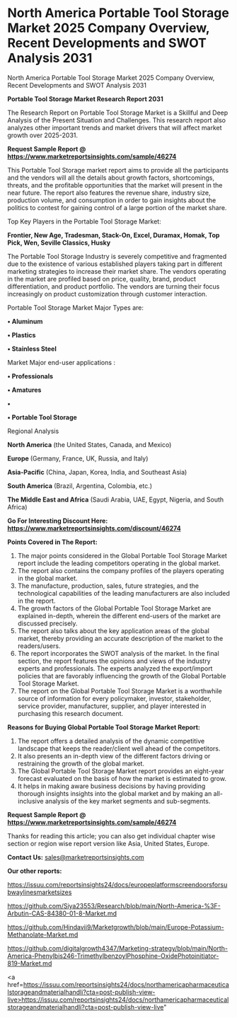 # North America Portable Tool Storage Market 2025 Company Overview, Recent Developments and SWOT Analysis 2031
North America Portable Tool Storage Market 2025 Company Overview, Recent Developments and SWOT Analysis 2031

<strong>Portable Tool Storage Market Research Report 2031</strong>

The Research Report on Portable Tool Storage Market is a Skillful and Deep Analysis of the Present Situation and Challenges. This research report also analyzes other important trends and market drivers that will affect market growth over 2025-2031.

<strong>Request Sample Report @ <a href=https://www.marketreportsinsights.com/sample/46274>https://www.marketreportsinsights.com/sample/46274</a></strong>

This Portable Tool Storage market report aims to provide all the participants and the vendors will all the details about growth factors, shortcomings, threats, and the profitable opportunities that the market will present in the near future. The report also features the revenue share, industry size, production volume, and consumption in order to gain insights about the politics to contest for gaining control of a large portion of the market share.

Top Key Players in the Portable Tool Storage Market:

<strong>Frontier, New Age, Tradesman, Stack-On, Excel, Duramax, Homak, Top Pick, Wen, Seville Classics, Husky</strong>

The Portable Tool Storage Industry is severely competitive and fragmented due to the existence of various established players taking part in different marketing strategies to increase their market share. The vendors operating in the market are profiled based on price, quality, brand, product differentiation, and product portfolio. The vendors are turning their focus increasingly on product customization through customer interaction.

Portable Tool Storage Market Major Types are:

<strong>•  Aluminum

•  Plastics

•  Stainless Steel</strong>

Market Major end-user applications :

<strong>•  Professionals

•  Amatures

•  

•  Portable Tool Storage</strong>

Regional Analysis

</u><strong><b>North America</b></strong> (the United States, Canada, and Mexico)

<strong><b>Europe </b></strong>(Germany, France, UK, Russia, and Italy)

<strong><b>Asia-Pacific</b></strong> (China, Japan, Korea, India, and Southeast Asia)

<strong><b>South America</b></strong> (Brazil, Argentina, Colombia, etc.)

<strong><b>The Middle East and Africa</b></strong> (Saudi Arabia, UAE, Egypt, Nigeria, and South Africa)

<strong>Go For Interesting Discount Here: <a href=https://www.marketreportsinsights.com/discount/46274>https://www.marketreportsinsights.com/discount/46274</a></strong>

<strong>Points Covered in The Report:</strong>
<ol>
  <li>The major points considered in the Global Portable Tool Storage Market report include the leading competitors operating in the global market.</li>
  <li>The report also contains the company profiles of the players operating in the global market.</li>
  <li>The manufacture, production, sales, future strategies, and the technological capabilities of the leading manufacturers are also included in the report.</li>
  <li>The growth factors of the Global Portable Tool Storage Market are explained in-depth, wherein the different end-users of the market are discussed precisely.</li>
  <li>The report also talks about the key application areas of the global market, thereby providing an accurate description of the market to the readers/users.</li>
  <li>The report incorporates the SWOT analysis of the market. In the final section, the report features the opinions and views of the industry experts and professionals. The experts analyzed the export/import policies that are favorably influencing the growth of the Global Portable Tool Storage Market.</li>
  <li>The report on the Global Portable Tool Storage Market is a worthwhile source of information for every policymaker, investor, stakeholder, service provider, manufacturer, supplier, and player interested in purchasing this research document.</li>
</ol>
<strong>Reasons for Buying Global Portable Tool Storage Market Report:</strong>

<ol>
  <li>The report offers a detailed analysis of the dynamic competitive landscape that keeps the reader/client well ahead of the competitors.</li>
  <li>It also presents an in-depth view of the different factors driving or restraining the growth of the global market.</li>
  <li>The Global Portable Tool Storage Market report provides an eight-year forecast evaluated on the basis of how the market is estimated to grow.</li>
  <li>It helps in making aware business decisions by having providing thorough insights insights into the global market and by making an all-inclusive analysis of the key market segments and sub-segments.</li>
</ol>
<strong>Request Sample Report @ <a href=https://www.marketreportsinsights.com/sample/46274>https://www.marketreportsinsights.com/sample/46274</a></strong>


Thanks for reading this article; you can also get individual chapter wise section or region wise report version like Asia, United States, Europe.

<strong>Contact Us:</strong>
sales@marketreportsinsights.com

<strong>Our other reports:</strong>

<a href=https://issuu.com/reportsinsights24/docs/europeplatformscreendoorsforsubwaylinesmarketsizes>https://issuu.com/reportsinsights24/docs/europeplatformscreendoorsforsubwaylinesmarketsizes</a>

<a href=https://github.com/Siya23553/Research/blob/main/North-America-%3F-Arbutin-CAS-84380-01-8-Market.md>https://github.com/Siya23553/Research/blob/main/North-America-%3F-Arbutin-CAS-84380-01-8-Market.md</a>

<a href=https://github.com/Hindavii9/Marketgrowth/blob/main/Europe-Potassium-Methanolate-Market.md>https://github.com/Hindavii9/Marketgrowth/blob/main/Europe-Potassium-Methanolate-Market.md</a>

<a href=https://github.com/digitalgrowth4347/Marketing-strategy/blob/main/North-America-Phenylbis246-TrimethylbenzoylPhosphine-OxidePhotoinitiator-819-Market.md>https://github.com/digitalgrowth4347/Marketing-strategy/blob/main/North-America-Phenylbis246-TrimethylbenzoylPhosphine-OxidePhotoinitiator-819-Market.md</a>

<a href=https://issuu.com/reportsinsights24/docs/northamericapharmaceuticalstorageandmaterialhandli?cta=post-publish-view-live>https://issuu.com/reportsinsights24/docs/northamericapharmaceuticalstorageandmaterialhandli?cta=post-publish-view-live</a>"
